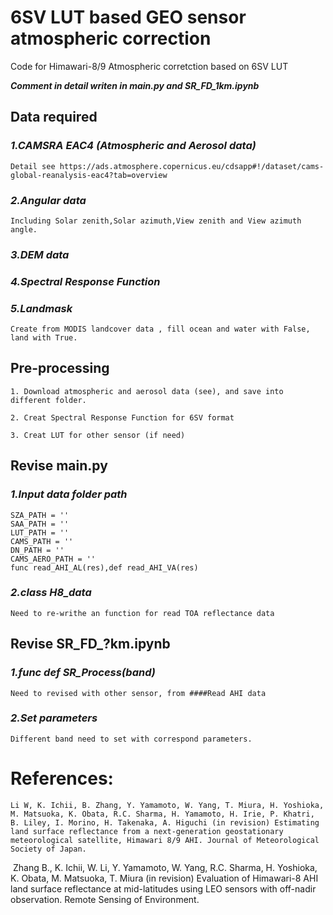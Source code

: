 # 6SV LUT based GEO sensor atmospheric correction
Code for Himawari-8/9 Atmospheric corretction based on 6SV LUT


**_Comment in detail writen in main.py and SR_FD_1km.ipynb_**

## Data required
### **_1.CAMSRA EAC4 (Atmospheric and Aerosol data)_**
    Detail see https://ads.atmosphere.copernicus.eu/cdsapp#!/dataset/cams-global-reanalysis-eac4?tab=overview
    
### **_2.Angular data_**
    Including Solar zenith,Solar azimuth,View zenith and View azimuth angle. 
### **_3.DEM data_**
### **_4.Spectral Response Function_**
### **_5.Landmask_**
    Create from MODIS landcover data , fill ocean and water with False, land with True.

## Pre-processing
    1. Download atmospheric and aerosol data (see), and save into different folder.
    
    2. Creat Spectral Response Function for 6SV format

    3. Creat LUT for other sensor (if need)

## Revise main.py
### **_1.Input data folder path_**
    SZA_PATH = ''
    SAA_PATH = ''
    LUT_PATH = ''
    CAMS_PATH = ''
    DN_PATH = ''
    CAMS_AERO_PATH = ''
    func read_AHI_AL(res),def read_AHI_VA(res)
    
### **_2.class H8_data_**
    Need to re-writhe an function for read TOA reflectance data
## Revise SR_FD_?km.ipynb    
### **_1.func def SR_Process(band)_**
    Need to revised with other sensor, from ####Read AHI data
### **_2.Set parameters_** 
    Different band need to set with correspond parameters.
    
# References:
    Li W, K. Ichii, B. Zhang, Y. Yamamoto, W. Yang, T. Miura, H. Yoshioka, M. Matsuoka, K. Obata, R.C. Sharma, H. Yamamoto, H. Irie, P. Khatri, B. Liley, I. Morino, H. Takenaka, A. Higuchi (in revision) Estimating land surface reflectance from a next-generation geostationary meteorological satellite, Himawari 8/9 AHI. Journal of Meteorological Society of Japan.
    
​    Zhang B., K. Ichii, W. Li, Y. Yamamoto, W. Yang, R.C. Sharma, H. Yoshioka, K. Obata, M. Matsuoka, T. Miura (in revision) Evaluation of Himawari-8 AHI land surface reflectance at mid-latitudes using LEO sensors with off-nadir observation. Remote Sensing of Environment.
